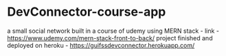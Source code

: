 # DevConnector-course-app
a small social network built in a course of udemy using MERN stack - link - https://www.udemy.com/mern-stack-front-to-back/ 
project finished and deployed on heroku - https://guifssdevconnector.herokuapp.com/
